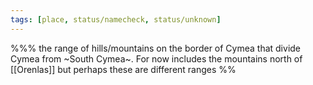 ```yaml
---
tags: [place, status/namecheck, status/unknown]
---
```



%%% the range of hills/mountains on the border of Cymea that divide Cymea from ~South Cymea~. For now includes the mountains north of [[Orenlas]] but perhaps these are different ranges %%